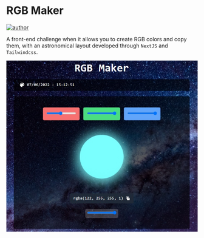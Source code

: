 # RGB Maker

<a href="https://github.com/gui-leandro" target="_blank">
  <img src="https://img.shields.io/badge/author-guilherme-blue?style=flat-square" alt="author">
</a>

A front-end challenge when it allows you to create RGB colors and copy them, with an astronomical layout developed through `NextJS` and `Tailwindcss`.

<p align=center>
  <img src="./.github/app-print.jpg" >
</p>
